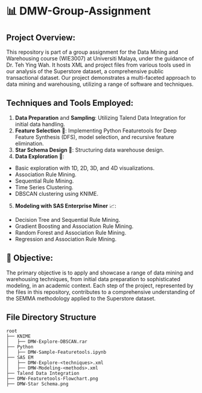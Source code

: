 # 📊 DMW-Group-Assignment
## Project Overview:
This repository is part of a group assignment for the Data Mining and Warehousing course (WIE3007) at Universiti Malaya, under the guidance of Dr. Teh Ying Wah. It hosts XML and project files from various tools used in our analysis of the Superstore dataset, a comprehensive public transactional dataset. Our project demonstrates a multi-faceted approach to data mining and warehousing, utilizing a range of software and techniques.

## Techniques and Tools Employed:
1. **Data Preparation** and **Sampling**: Utilizing Talend Data Integration for initial data handling.
2. **Feature Selection** 🧠: Implementing Python Featuretools for Deep Feature Synthesis (DFS), model selection, and recursive feature elimination.
3. **Star Schema Design** 🌟: Structuring data warehouse design.
4. **Data Exploration** 🔎:
- Basic exploration with 1D, 2D, 3D, and 4D visualizations.
- Association Rule Mining.
- Sequential Rule Mining.
- Time Series Clustering.
- DBSCAN clustering using KNIME.
5. **Modeling with SAS Enterprise Miner** 📈:
- Decision Tree and Sequential Rule Mining.
- Gradient Boosting and Association Rule Mining.
- Random Forest and Association Rule Mining.
- Regression and Association Rule Mining.

## 🎯 Objective:
The primary objective is to apply and showcase a range of data mining and warehousing techniques, from initial data preparation to sophisticated modeling, in an academic context. Each step of the project, represented by the files in this repository, contributes to a comprehensive understanding of the SEMMA methodology applied to the Superstore dataset.


## File Directory Structure
```
root
├── KNIME
│   ├── DMW-Explore-DBSCAN.rar
├── Python
│   ├── DMW-Sample-Featuretools.ipynb
├── SAS EM
│   ├── DMW-Explore-<techniques>.xml
│   ├── DMW-Modeling-<methods>.xml
├── Talend Data Integration
├── DMW-Featuretools-Flowchart.png
├── DMW-Star Schema.png
```
